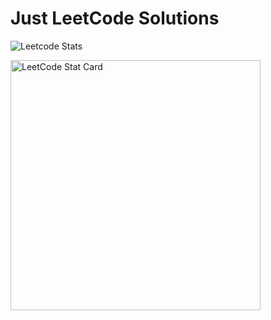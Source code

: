 # Just LeetCode Solutions

 
![Leetcode Stats](https://leetcode.card.workers.dev/?username=HiddenGrizzly&theme=dark)
<!-- &extension=activity can be added to show lastest activity -->

<a href="https://github.com/KnlnKS/leetcode-stats">
  <img alt="LeetCode Stat Card" src="https://apu5rh8gxk.execute-api.us-east-1.amazonaws.com/default/leetcode-stats?username=HiddenGrizzly" width="400"/>
</a>

